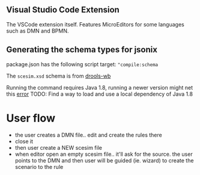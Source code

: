 Visual Studio Code Extension
--

The VSCode extension itself. Features MicroEditors for some languages such as DMN and BPMN.

## Generating the schema types for jsonix

package.json has the following script target: `"compile:schema`

The `scesim.xsd` schema is from [drools-wb](https://github.com/gitgabrio/drools-wb/blob/DROOLS-3879/drools-wb-screens/drools-wb-scenario-simulation-editor/drools-wb-scenario-simulation-editor-kogito-marshaller/src/main/resources/scesim.xsd)

Running the command requires Java 1.8, running a newer version might net this [error](https://github.com/highsource/jsonix-schema-compiler/issues/81)
TODO: Find a way to load and use a local dependency of Java 1.8

# User flow
- the user creates a DMN file.. edit and create the rules there
- close it
- then user create a NEW scesim file
- when editor open an empty scesim file.. it'll ask for the source. the user points to the DMN and then user will be guided (ie. wizard) to create the scenario to the rule
